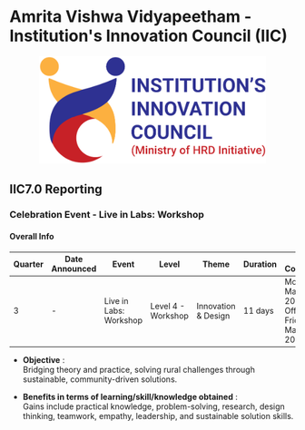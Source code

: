 # Amrita Vishwa Vidyapeetham - Institution's Innovation Council (IIC)

<p align="center">
  <img src="https://raw.githubusercontent.com/AVV-IIC/Admin/refs/heads/main/Assets/logo/IIC.png" alt="IIC Logo" width=400 />
</p>

## IIC7.0 Reporting
### Celebration Event - Live in Labs: Workshop  

#### Overall Info  

| Quarter | Date Announced | Event | Level | Theme | Duration | Date Conducted | Participants | Contact | Mode | Organiser |
|---------|----------------|-------|-------|-------|----------|----------------|--------------|---------|------|-----------|
| 3 | - | Live in Labs: Workshop | Level 4 - Workshop | Innovation & Design | 11 days | Monday, May 20, 2024 Offline Friday, May 31, 2024 | - | LILA – Saravanan Sir | - | Institute Council |

- **Objective** :  
  Bridging theory and practice, solving rural challenges through sustainable, community-driven solutions.  

- **Benefits in terms of learning/skill/knowledge obtained** :  
  Gains include practical knowledge, problem-solving, research, design thinking, teamwork, empathy, leadership, and sustainable solution skills.  



